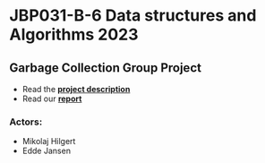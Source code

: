 # JBP031-B-6 Data structures and Algorithms 2023 

## Garbage Collection Group Project
- Read the [**project description**](Project_Description.pdf)
- Read our [**report**](https://www.overleaf.com/read/ywyjggjpvzkx)

### Actors:
- Mikolaj Hilgert
- Edde Jansen

